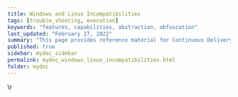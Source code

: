 ```yaml
---
title: Windows and Linux Incompatibilities
tags: [trouble_shooting, execution]
keywords: "features, capabilities, abstraction, obfuscation"
last_updated: "February 27, 2022"
summary: "This page provides reference material for Continuous Delivery Automation Framework."
published: true
sidebar: mydoc_sidebar
permalink: mydoc_windows_linux_incompatibilities.html
folder: mydoc
---
```


\r